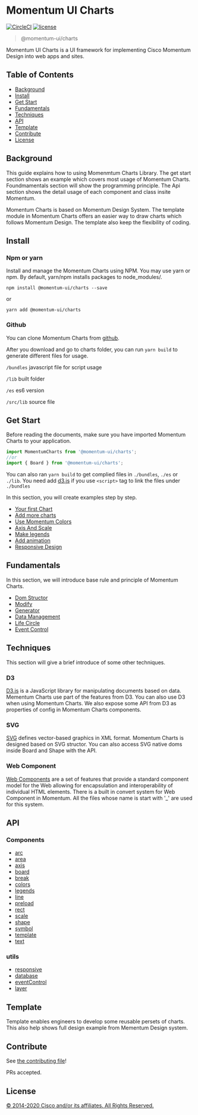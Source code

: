# Momentum UI Charts

[![CircleCI](https://img.shields.io/circleci/project/github/momentum-design/momentum-ui/master.svg)](https://circleci.com/gh/momentum-design/momentum-ui/)
[![license](https://img.shields.io/github/license/momentum-design/momentum-ui.svg?color=blueviolet)](https://github.com/momentum-design/momentum-ui/blob/master/angular/LICENSE)

> @momentum-ui/charts

Momentum UI Charts is a UI framework for implementing Cisco Momentum Design into web apps and sites.

## Table of Contents
- [Background](#background)
- [Install](#install)
- [Get Start](#get-start)
- [Fundamentals](#fundamentals)
- [Techniques](#techniques)
- [API](#api)
- [Template](#template)
- [Contribute](#contribute)
- [License](#license)

## Background

This guide explains how to using Momenmtum Charts Library. The get start section shows an example which covers most usage of Momentum Charts. Foundmamentals section will show the programming principle. The Api section shows the detail usage of each component and class insite Momentum.

Momentum Charts is based on Momentum Design System. The template module in Momentum Charts offers an easier way to draw charts which follows Momentum Design. The template also keep the flexibility of coding.


## Install

### Npm or yarn

Install and manage the Momentum Charts using NPM. You may use yarn or npm. By default, yarn/npm installs packages to node_modules/.

```npm install @momentum-ui/charts --save```

or

```yarn add @momentum-ui/charts```

### Github

You can clone Momentum Charts from [github](https://github.com/momentum-design/momentum-ui/tree/master/charts).

After you download and go to charts folder, you can run ```yarn build``` to generate different files for usage.

```/bundles``` javascript file for script usage

```/lib``` built folder

```/es``` es6 version

```/src/lib``` source file

## Get Start

Before reading the documents, make sure you have imported Momentum Charts to your application.

``` js
import MomentumCharts from '@momentum-ui/charts';
//or
import { Board } from '@momentum-ui/charts';
```
You can also ran `yarn build` to get complied files in `./bundles`, `./es` or `./lib`.
You need add [d3.js](https://d3js.org/d3.v5.js) if you use `<script>` tag to link the files under `./bundles`

In this section, you will create examples step by step. 

+ [Your first Chart](./doc/getting_started/your_first_chart.md)
+ [Add more charts](./doc/getting_started/add_more_charts.md)
+ [Use Momentum Colors](./doc/getting_started/use_momentum_colors.md)
+ [Axis And Scale](./doc/getting_started/axis_and_scale.md)
+ [Make legends](./doc/getting_started/make_legends.md)
+ [Add animation](./doc/getting_started/add_animation.md)
+ [Responsive Design](./doc/getting_started/responsive_design.md)

## Fundamentals

In this section, we will introduce base rule and principle of Momentum Charts. 

+ [Dom Structor](./doc/fundamentals/data_management.md)
+ [Modify](./doc/fundamentals/modify.md)
+ [Generator](./doc/fundamentals/generator.md)
+ [Data Management](./doc/fundamentals/dom_structor.md)
+ [Life Circle](./doc/fundamentals/life_circle.md)
+ [Event Control](./doc/fundamentals/event_control.md)

## Techniques

This section will give a brief introduce of some other techniques.

### D3

[D3.js](https://d3js.org/) is a JavaScript library for manipulating documents based on data. Mementum Charts use part of the features from D3. You can also use D3 when using Momentum Charts. We also expose some API from D3 as properties of config in Momentum Charts components.

### SVG

[SVG](https://www.w3schools.com/graphics/svg_intro.asp) defines vector-based graphics in XML format. Momentum Charts is designed based on SVG structor. You can also access SVG native doms inside Board and Shape with the API.

### Web Component

[Web Components](https://www.webcomponents.org/) are a set of features that provide a standard component model for the Web allowing for encapsulation and interoperability of individual HTML elements. There is a built in convert system for Web Component in Momentum. All the files whose name is start with '_' are used for this system. 

## API

### Components

+ [arc](./doc/api/arc.md)
+ [area](./doc/api/area.md)
+ [axis](./doc/api/axis.md)
+ [board](./doc/api/board.md)
+ [break](./doc/api/break.md)
+ [colors](./doc/api/colors.md)
+ [legends](./doc/api/legends.md)
+ [line](./doc/api/line.md)
+ [preload](./doc/api/preload.md)
+ [rect](./doc/api/rect.md)
+ [scale](./doc/api/scale.md)
+ [shape](./doc/api/shape.md)
+ [symbol](./doc/api/symbol.md)
+ [template](./doc/api/template.md)
+ [text](./doc/api/text.md)

### utils

+ [responsive](./doc/api/responsive.md)
+ [database](./doc/api/database.md)
+ [eventControl](./doc/api/eventControl.md)
+ [layer](./doc/api/layer.md)

## Template

Template enables engineers to develop some reusable persets of charts. This also help shows full design example from Mementum Design system.

## Contribute

See [the contributing file](CONTRIBUTING.md)!

PRs accepted.

## License

[© 2014-2020 Cisco and/or its affiliates. All Rights Reserved.](../LICENSE)
